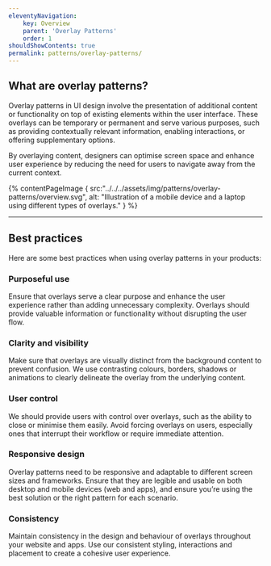 ```yaml
---
eleventyNavigation:
    key: Overview
    parent: 'Overlay Patterns'
    order: 1
shouldShowContents: true
permalink: patterns/overlay-patterns/
---
```



## What are overlay patterns?

Overlay patterns in UI design involve the presentation of additional content or functionality on top of existing elements within the user interface. These overlays can be temporary or permanent and serve various purposes, such as providing contextually relevant information, enabling interactions, or offering supplementary options.

By overlaying content, designers can optimise screen space and enhance user experience by reducing the need for users to navigate away from the current context.

{% contentPageImage {
  src:"../../../assets/img/patterns/overlay-patterns/overview.svg",
  alt: "Illustration of a mobile device and a laptop using different types of overlays."
} %}

---

## Best practices

Here are some best practices when using overlay patterns in your products:

### Purposeful use

Ensure that overlays serve a clear purpose and enhance the user experience rather than adding unnecessary complexity. Overlays should provide valuable information or functionality without disrupting the user flow.

### Clarity and visibility

Make sure that overlays are visually distinct from the background content to prevent confusion. We use contrasting colours, borders, shadows or animations to clearly delineate the overlay from the underlying content.

### User control

We should provide users with control over overlays, such as the ability to close or minimise them easily. Avoid forcing overlays on users, especially ones that interrupt their workflow or require immediate attention.

### Responsive design

Overlay patterns need to be responsive and adaptable to different screen sizes and frameworks. Ensure that they are legible and usable on both desktop and mobile devices (web and apps), and ensure you’re using the best solution or the right pattern for each scenario.

### Consistency

Maintain consistency in the design and behaviour of overlays throughout your website and apps. Use our consistent styling, interactions and placement to create a cohesive user experience.
